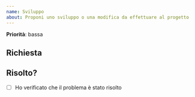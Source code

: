 ```yaml
---
name: Sviluppo
about: Proponi uno sviluppo o una modifica da effettuare al progetto
---
```


<!--
Grazie per il tuo contributo a questa community di progetto.
Prima di creare la issue accertati: 
- che qualcuno non abbia già creato una comunicazione simile.
- di aver compilato i campi sotto
-->


<!--
Cambia priorità in bassa, media o alta
per dare più o meno rilevanza alla richiesta
-->
**Priorità**: bassa

## Richiesta
<!--
Scrivi quì sotto il testo che descrive lo sviluppo da effettuare
-->


## Risolto?
<!--
NON MODIFICARE
Metti una X quando sei certo che il bug sia stato risolto e sei contento :-)
-->
* [ ] Ho verificato che il problema è stato risolto
